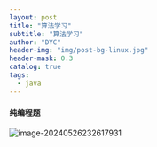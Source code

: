 ```yaml
---
layout: post
title: "算法学习"
subtitle: "算法学习"
author: "DYC"
header-img: "img/post-bg-linux.jpg"
header-mask: 0.3
catalog: true
tags:
  - java
---
```


#### 纯编程题

![image-20240526232617931](https://cdn.jsdelivr.net/gh/ddyycc123/imageloader@main/image-20240526232617931.png)
